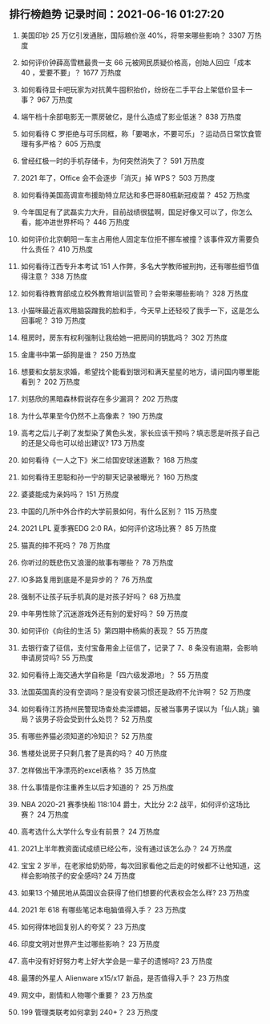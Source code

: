 
## 排行榜趋势 记录时间：2021-06-16 01:27:20
  
  1. 美国印钞 25 万亿引发通胀，国际粮价涨 40%，将带来哪些影响？ 3307 万热度
    
  2. 如何评价钟薛高雪糕最贵一支 66 元被网民质疑价格高，创始人回应「成本 40 ，爱要不要」？ 1677 万热度
    
  3. 如何看待显卡吧玩家为对抗黄牛囤积抬价，纷纷在二手平台上架低价显卡一事？ 967 万热度
    
  4. 端午档十余部电影无一票房破亿，是什么造成了影业低迷？ 838 万热度
    
  5. 如何看待 C 罗拒绝与可乐同框，称「要喝水，不要可乐」？运动员日常饮食管理有多严格？ 605 万热度
    
  6. 曾经红极一时的手机存储卡，为何突然消失了？ 591 万热度
    
  7. 2021 年了，Office 会不会逐步「消灭」掉 WPS？ 503 万热度
    
  8. 如何看待美国高调宣布援助特立尼达和多巴哥80瓶新冠疫苗？ 452 万热度
    
  9. 今年国足有了武磊实力大升，目前战绩很猛啊，国足好像又可以了，你怎么看，能冲进世界杯吗？ 446 万热度
    
  10. 如何评价北京朝阳一车主占用他人固定车位拒不挪车被撞？该事件双方需要负什么责任？ 410 万热度
    
  11. 如何看待江西专升本考试 151 人作弊，多名大学教师被刑拘，还有哪些细节值得注意？ 338 万热度
    
  12. 如何看待教育部成立校外教育培训监管司？会带来哪些影响？ 328 万热度
    
  13. 小猫咪最近喜欢用脑袋蹭我的脸和手，今天早上还轻咬了我手一下，这是怎么回事呢？ 319 万热度
    
  14. 租房时，房东有权利强制让我给她一把房间的钥匙吗？ 302 万热度
    
  15. 金庸书中第一舔狗是谁？ 250 万热度
    
  16. 想要和女朋友求婚，希望找个能看到银河和满天星星的地方，请问国内哪里能看到？ 202 万热度
    
  17. 刘慈欣的黑暗森林假说存在多少漏洞？ 202 万热度
    
  18. 为什么苹果至今仍然不上高像素？ 190 万热度
    
  19. 高考之后儿子剃了发型染了黄色头发，家长应该干预吗？填志愿是听孩子自己的还是父母也可以给出建议? 173 万热度
    
  20. 如何看待《一人之下》米二给国安球迷道歉？ 168 万热度
    
  21. 如何看待王思聪和孙一宁的聊天记录被曝光？ 160 万热度
    
  22. 婆婆能成为亲妈吗？ 151 万热度
    
  23. 中国的几所中外合作的大学前景如何，有什么区别？ 115 万热度
    
  24. 2021 LPL 夏季赛EDG 2:0 RA，如何评价这场比赛？ 85 万热度
    
  25. 猫真的摔不死吗？ 78 万热度
    
  26. 你听过的既悲伤又浪漫的故事有哪些？ 78 万热度
    
  27. IO多路复用到底是不是异步的？ 76 万热度
    
  28. 强制不让孩子玩手机真的是对孩子好吗？ 68 万热度
    
  29. 中年男性除了沉迷游戏外还有别的爱好吗？ 59 万热度
    
  30. 如何评价《向往的生活 5》第四期中杨紫的表现？ 55 万热度
    
  31. 去银行查了征信，支付宝备用金上征信了，记录了 7、8 条没有逾期，会影响申请房贷吗? 55 万热度
    
  32. 如何看待上海交通大学自称是「四六级发源地」？ 55 万热度
    
  33. 法国英国真的没有空调吗？是没有安装习惯还是政府不允许啊？ 52 万热度
    
  34. 如何看待江苏扬州民警现场查处卖淫嫖娼，反被当事男子误以为「仙人跳」骗局？该男子将会受到什么处罚？ 52 万热度
    
  35. 有哪些养猫必须知道的冷知识？ 52 万热度
    
  36. 售楼处说房子只剩几套了是真的吗？ 40 万热度
    
  37. 怎样做出干净漂亮的excel表格？ 35 万热度
    
  38. 什么事情是你注重养生以后才知道的？ 25 万热度
    
  39. NBA 2020-21 赛季快船 118:104 爵士，大比分 2:2 战平，如何评价这场比赛？ 24 万热度
    
  40. 高考选什么大学什么专业有前景？ 24 万热度
    
  41. 2021上半年教资面试成绩已经公布，没有通过该怎么办？ 24 万热度
    
  42. 宝宝 2 岁半，在老家给奶奶带，每次回家看他之后走的时候都不让他知道，这样会影响孩子的安全感吗? 24 万热度
    
  43. 如果13 个殖民地从英国议会获得了他们想要的代表权会怎么样? 23 万热度
    
  44. 2021 年 618 有哪些笔记本电脑值得入手？ 23 万热度
    
  45. 如何得体地回复别人的夸奖？ 23 万热度
    
  46. 印度文明对世界产生过哪些影响？ 23 万热度
    
  47. 高中没有好好努力考上好大学会是一辈子的遗憾吗? 23 万热度
    
  48. 最薄的外星人 Alienware x15/x17 新品，是否值得入手？ 23 万热度
    
  49. 网文中，剧情和人物哪个重要？ 23 万热度
    
  50. 199 管理类联考如何拿到 240+？ 23 万热度
    